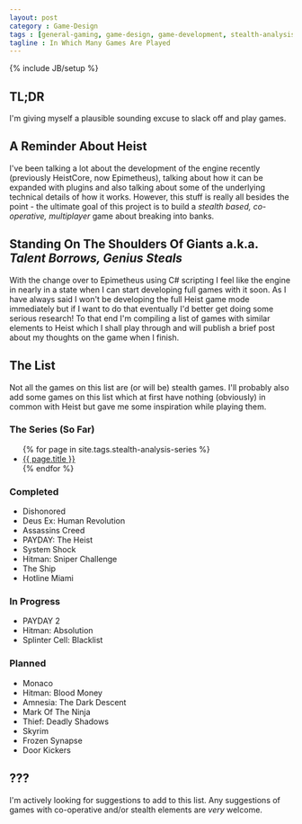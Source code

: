 ```yaml
---
layout: post
category : Game-Design
tags : [general-gaming, game-design, game-development, stealth-analysis-series]
tagline : In Which Many Games Are Played
---
```

{% include JB/setup %}


## TL;DR

I'm giving myself a plausible sounding excuse to slack off and play games.

## A Reminder About Heist

I've been talking a lot about the development of the engine recently (previously HeistCore, now Epimetheus), talking about how it can be expanded with plugins and also talking about some of the underlying technical details of how it works. However, this stuff is really all besides the point - the ultimate goal of this project is to build a _stealth based, co-operative, multiplayer_ game about breaking into banks.

## Standing On The Shoulders Of Giants a.k.a. _Talent Borrows, Genius Steals_

With the change over to Epimetheus using C# scripting I feel like the engine in nearly in a state when I can start developing full games with it soon. As I have always said I won't be developing the full Heist game mode immediately but if I want to do that eventually I'd better get doing some serious research! To that end I'm compiling a list of games with similar elements to Heist which I shall play through and will publish a brief post about my thoughts on the game when I finish.

## The List

Not all the games on this list are (or will be) stealth games. I'll probably also add some games on this list which at first have nothing (obviously) in common with Heist but gave me some inspiration while playing them.

### The Series (So Far)

<ul>
    {% for page in site.tags.stealth-analysis-series %}
    <li><a href="{{ post.url }}">{{ page.title }}</a></li>
    {% endfor %}
</ul>

### Completed

- Dishonored
- Deus Ex: Human Revolution
- Assassins Creed
- PAYDAY: The Heist
- System Shock
- Hitman: Sniper Challenge
- The Ship
- Hotline Miami

### In Progress

- PAYDAY 2
- Hitman: Absolution
- Splinter Cell: Blacklist

### Planned

- Monaco
- Hitman: Blood Money
- Amnesia: The Dark Descent
- Mark Of The Ninja
- Thief: Deadly Shadows
- Skyrim
- Frozen Synapse
- Door Kickers

## ???

I'm actively looking for suggestions to add to this list. Any suggestions of games with co-operative and/or stealth elements are _very_ welcome.